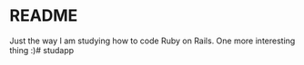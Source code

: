 # README

Just the way I am studying how to code Ruby on Rails. One more interesting thing :)# studapp
